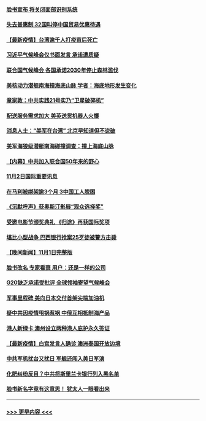#### [脸书宣布 将关闭面部识别系统](../pages/prog202/a103258810.md?t=11030550) 
#### [失去普惠制 32国叫停中国贸易优惠待遇](../pages/prog202/a103258792.md?t=11030550) 
#### [【最新疫情】台湾逾千人打疫苗后死亡](../pages/prog202/a103258676.md?t=11030550) 
#### [习近平气候峰会仅书面发言 承诺遭质疑](../pages/prog202/a103258604.md?t=11030550) 
#### [联合国气候峰会 各国承诺2030年停止森林滥伐](../pages/prog202/a103258602.md?t=11030550) 
#### [美核动力潜舰南海撞海底山脉 学者：海底地形发生变化](../pages/prog202/a103258515.md?t=11030550) 
#### [章家敦：中共实践21号实乃“卫星破碎机”](../pages/prog202/a103258427.md?t=11030550) 
#### [配送服务需求加大 美英送货机器人火爆](../pages/prog202/a103258433.md?t=11030550) 
#### [消息人士：“美军在台湾” 北京早知道但不说破](../pages/prog202/a103258348.md?t=11030550) 
#### [美军海狼级潜艇南海碰撞调查：撞上海底山脉](../pages/prog202/a103258349.md?t=11030550) 
#### [【内幕】中共加入联合国50年来的野心](../pages/prog202/a103258290.md?t=11030550) 
#### [11月2日国际重要讯息](../pages/prog202/a103258312.md?t=11030550) 
#### [在马利被绑架逾3个月 3中国工人脱困](../pages/prog202/a103258263.md?t=11030550) 
#### [《沉默呼声》获奥斯汀影展“观众选择奖”](../pages/prog202/a103258270.md?t=11030550) 
#### [受邀电影节颁奖典礼 《归途》再获国际奖项](../pages/prog202/a103257591.md?t=11030550) 
#### [堪比小型战争 巴西银行抢案25歹徒被警方击毙](../pages/prog202/a103257879.md?t=11030550) 
#### [【晚间新闻】11月1日完整版](../pages/prog202/a103258075.md?t=11030550) 
#### [脸书改名 专家看衰 用户：还是一样的公司](../pages/prog202/a103257953.md?t=11030550) 
#### [G20缺乏承诺受批评 全球领袖寄望气候峰会](../pages/prog202/a103257951.md?t=11030550) 
#### [军事里程碑 美向日本交付首架尖端加油机](../pages/prog202/a103257905.md?t=11030550) 
#### [疑中共因疫情甩锅惹祸 中俄互相抵制海产品](../pages/prog202/a103257877.md?t=11030550) 
#### [港人新绿卡 澳州设立两种港人庇护永久签证](../pages/prog202/a103257882.md?t=11030550) 
#### [【最新疫情】白宫发言人确诊 澳洲泰国开放边境](../pages/prog202/a103257695.md?t=11030550) 
#### [中共军机扰台又扰日 军舰还闯入美日军演](../pages/prog202/a103257653.md?t=11030550) 
#### [化肥纠纷反目？中共将斯里兰卡银行列入黑名单](../pages/prog202/a103257538.md?t=11030550) 
#### [脸书新名字竟有这意思！ 犹太人一眼看出来](../pages/prog202/a103257534.md?t=11030550) 

----
#### [ >>> 更早内容 <<< ](../indexes/prog202-earlier.md)
